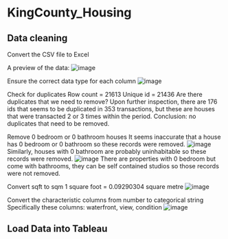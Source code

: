 # KingCounty_Housing

## Data cleaning
Convert the CSV file to Excel

A preview of the data:
![image](https://github.com/HarryQBui/KingCounty_Housing/assets/95842183/de799415-119f-4a6d-8286-944a70be44f4)

Ensure the correct data type for each column
![image](https://github.com/HarryQBui/KingCounty_Housing/assets/95842183/9fe22e95-971f-4230-bc0c-76336dfe7368)

Check for duplicates
Row count = 21613
Unique id = 21436
Are there duplicates that we need to remove?
Upon further inspection, there are 176 ids that seems to be duplicated in 353 transactions, but these are houses that were transacted 2 or 3 times within the period. 
Conclusion: no duplicates that need to be removed.

Remove 0 bedroom or 0 bathroom houses
It seems inaccurate that a house has 0 bedroom or 0 bathroom so these records were removed.
![image](https://github.com/HarryQBui/KingCounty_Housing/assets/95842183/13c96c6d-b5d2-40e2-91e9-3dc76d033928)
Similarly, houses with 0 bathroom are probably uninhabitable so these records were removed.
![image](https://github.com/HarryQBui/KingCounty_Housing/assets/95842183/4a9f1df9-2ecb-44dd-a18e-4b0541557dfd)
There are properties with 0 bedroom but come with bathrooms, they can be self contained studios so those records were not removed.

Convert sqft to sqm
1 square foot = 0.09290304 square metre
![image](https://github.com/HarryQBui/KingCounty_Housing/assets/95842183/5360a5c6-9197-4c25-b346-d173f672a322)

Convert the characteristic columns from number to categorical string
Specifically these columns: waterfront, view, condition
![image](https://github.com/HarryQBui/KingCounty_Housing/assets/95842183/afa9f30c-cc3f-4327-b825-9cdb834c743a)

## Load Data into Tableau

